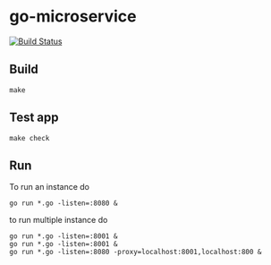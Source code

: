 # go-microservice
[![Build Status](https://travis-ci.org/greg-nicolle/go-microservice.svg?branch=master)](https://travis-ci.org/greg-nicolle/go-microservice)
## Build
```shell
make
```

## Test app
```shell
make check
```

## Run

To run an instance do
```shell
go run *.go -listen=:8080 &
```

to run multiple instance do
```shell
go run *.go -listen=:8001 &
go run *.go -listen=:8001 &
go run *.go -listen=:8080 -proxy=localhost:8001,localhost:800 &
```